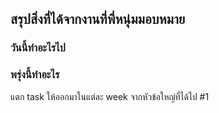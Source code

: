 ## สรุปสิ่งที่ได้จากงานที่พี่หนุ่มมอบหมาย

### วันนี้ทำอะไรไป

### พรุ่งนี้ทำอะไร

แตก task ให้ออกมาในแต่ละ week จากหัวข้อใหญ่ที่ได้ไป #1
